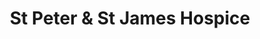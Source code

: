 ---
title: "St Peter & St James Hospice"
url: /heathfield/st-peter-and-st-james-hospice/
shop: charity
---